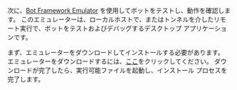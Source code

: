 次に、[Bot Framework Emulator](~/bot-service-debug-emulator.md) を使用してボットをテストし、動作を確認します。 このエミュレーターは、ローカルホストで、またはトンネルを介したリモート実行で、ボットをテストおよびデバッグするデスクトップ アプリケーションです。 

まず、エミュレーターをダウンロードしてインストールする必要があります。 エミュレーターをダウンロードするには、[ここ](https://emulator.botframework.com/)をクリックしてください。 ダウンロードが完了したら、実行可能ファイルを起動し、インストール プロセスを完了します。 


